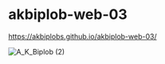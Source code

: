 # akbiplob-web-03
https://akbiplobs.github.io/akbiplob-web-03/

![A_K_Biplob (2)](https://github.com/user-attachments/assets/67fe1b17-2ccd-42d9-83c3-e79dcea07647)

